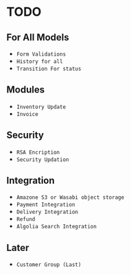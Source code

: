 # TODO

## For All Models
* ``Form Validations``
* ``History for all``
* ``Transition For status``

## Modules
* ``Inventory Update``
* ``Invoice``


## Security
* ``RSA Encription``
* ``Security Updation``

## Integration
* ``Amazone S3 or Wasabi object storage``
* ``Payment Integration``
* ``Delivery Integration``
* ``Refund``
* ``Algolia Search Integration``

## Later
* ``Customer Group (Last)``



